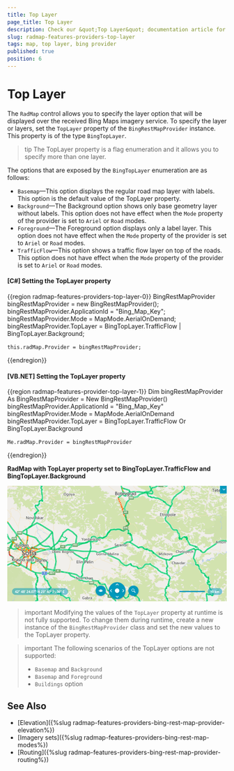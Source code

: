 ```yaml
---
title: Top Layer
page_title: Top Layer
description: Check our &quot;Top Layer&quot; documentation article for the RadMap {{ site.framework_name }} control.
slug: radmap-features-providers-top-layer
tags: map, top layer, bing provider
published: true
position: 6
---
```


# Top Layer

The `RadMap` control allows you to specify the layer option that will be displayed over the received Bing Maps imagery service. To specify the layer or layers, set the `TopLayer` property of the `BingRestMapProvider` instance. This property is of the type `BingTopLayer`.

>tip The TopLayer property is a flag enumeration and it allows you to specify more than one layer.

The options that are exposed by the `BingTopLayer` enumeration are as follows:

* `Basemap`&mdash;This option displays the regular road map layer with labels. This option is the default value of the TopLayer property.
* `Background`&mdash;The Background option shows only base geometry layer without labels. This option does not have effect when the `Mode` property of the provider is set to `Ariel` or `Road` modes.
* `Foreground`&mdash;The Foreground option displays only a label layer. This option does not have effect when the `Mode` property of the provider is set to `Ariel` or `Road` modes.
* `TrafficFlow`&mdash;This option shows a traffic flow layer on top of the roads. This option does not have effect when the `Mode` property of the provider is set to `Ariel` or `Road` modes.

#### __[C#] Setting the TopLayer property__
{{region radmap-features-providers-top-layer-0}}
    BingRestMapProvider bingRestMapProvider = new BingRestMapProvider();
    bingRestMapProvider.ApplicationId = "Bing_Map_Key";
    bingRestMapProvider.Mode = MapMode.AerialOnDemand;
    bingRestMapProvider.TopLayer = BingTopLayer.TrafficFlow | BingTopLayer.Background;

    this.radMap.Provider = bingRestMapProvider;
{{endregion}}

#### __[VB.NET] Setting the TopLayer property__
{{region radmap-features-provider-top-layer-1}}
    Dim bingRestMapProvider As BingRestMapProvider = New BingRestMapProvider()
    bingRestMapProvider.ApplicationId = "Bing_Map_Key"
    bingRestMapProvider.Mode = MapMode.AerialOnDemand
    bingRestMapProvider.TopLayer = BingTopLayer.TrafficFlow Or BingTopLayer.Background

    Me.radMap.Provider = bingRestMapProvider
{{endregion}}

__RadMap with TopLayer property set to BingTopLayer.TrafficFlow and BingTopLayer.Background__

![RadMap with TopLayer property set to BingTopLayer.TrafficFlow and BingTopLayer.Background](images/radmap-features-providers-top-layer-0.png)

>important Modifying the values of the `TopLayer` property at runtime is not fully supported. To change them during runtime, create a new instance of the `BingRestMapProvider` class and set the new values to the TopLayer property.

>important The following scenarios of the TopLayer options are not supported:
>* `Basemap` and `Background`
>* `Basemap` and `Foreground`
>* `Buildings` option

## See Also
* [Elevation]({%slug radmap-features-providers-bing-rest-map-provider-elevation%})
* [Imagery sets]({%slug radmap-features-providers-bing-rest-map-modes%})
* [Routing]({%slug radmap-features-providers-bing-rest-map-provider-routing%})